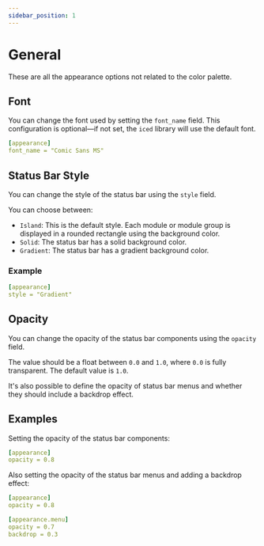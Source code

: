 ```yaml
---
sidebar_position: 1
---
```


# General

These are all the appearance options not related to the color palette.

## Font

You can change the font used by setting the `font_name` field. This configuration
is optional—if not set, the `iced` library will use the default font.

```yaml
[appearance]
font_name = "Comic Sans MS"
```

## Status Bar Style

You can change the style of the status bar using the `style` field.

You can choose between:

- `Island`: This is the default style. Each module or module group is displayed
  in a rounded rectangle using the background color.
- `Solid`: The status bar has a solid background color.
- `Gradient`: The status bar has a gradient background color.

### Example

```yaml
[appearance]
style = "Gradient"
```

## Opacity

You can change the opacity of the status bar components using the `opacity` field.

The value should be a float between `0.0` and `1.0`, where `0.0` is fully transparent.
The default value is `1.0`.

It's also possible to define the opacity of status bar menus and whether they should
include a backdrop effect.

## Examples

Setting the opacity of the status bar components:

```yaml
[appearance]
opacity = 0.8
```

Also setting the opacity of the status bar menus and adding a backdrop effect:

```yaml
[appearance]
opacity = 0.8

[appearance.menu]
opacity = 0.7
backdrop = 0.3
```
